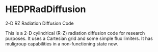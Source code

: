 # HEDPRadDiffusion
2-D RZ Radiation Diffusion Code

This is a 2-D cylindrical (R-Z) radiation diffusion code for research purposes.  It uses a Cartesian grid and some simple flux limiters.  It has muligroup capabilities in a non-functioning state now.

